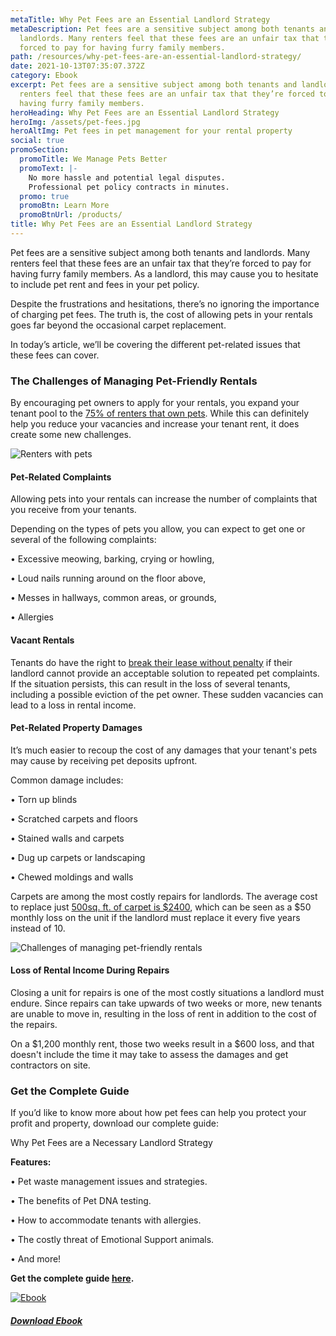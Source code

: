 ```yaml
---
metaTitle: Why Pet Fees are an Essential Landlord Strategy
metaDescription: Pet fees are a sensitive subject among both tenants and
  landlords. Many renters feel that these fees are an unfair tax that they’re
  forced to pay for having furry family members.
path: /resources/why-pet-fees-are-an-essential-landlord-strategy/
date: 2021-10-13T07:35:07.372Z
category: Ebook
excerpt: Pet fees are a sensitive subject among both tenants and landlords. Many
  renters feel that these fees are an unfair tax that they’re forced to pay for
  having furry family members.
heroHeading: Why Pet Fees are an Essential Landlord Strategy
heroImg: /assets/pet-fees.jpg
heroAltImg: Pet fees in pet management for your rental property
social: true
promoSection:
  promoTitle: We Manage Pets Better​
  promoText: |-
    No more hassle and potential legal disputes.
    Professional pet policy contracts in minutes.
  promo: true
  promoBtn: Learn More
  promoBtnUrl: /products/
title: Why Pet Fees are an Essential Landlord Strategy
---
```

Pet fees are a sensitive subject among both tenants and landlords. Many renters feel that these fees are an unfair tax that they’re forced to pay for having furry family members. As a landlord, this may cause you to hesitate to include pet rent and fees in your pet policy.

Despite the frustrations and hesitations, there’s no ignoring the importance of charging pet fees. The truth is, the cost of allowing pets in your rentals goes far beyond the occasional carpet replacement.

In today’s article, we’ll be covering the different pet-related issues that these fees can cover.

### The Challenges of Managing Pet-Friendly Rentals

By encouraging pet owners to apply for your rentals, you expand your tenant pool to the [75% of renters that own pets](</resources/the-landlords-guide-to-tenants-with-pets/﻿ ﻿>). While this can definitely help you reduce your vacancies and increase your tenant rent, it does create some new challenges.

![Renters with pets](/assets/pet-screening-for-landlords.jpg "Renters with pets")

#### Pet-Related Complaints

Allowing pets into your rentals can increase the number of complaints that you receive from your tenants.

Depending on the types of pets you allow, you can expect to get one or several of the following complaints:

• Excessive meowing, barking, crying or howling,

• Loud nails running around on the floor above,

• Messes in hallways, common areas, or grounds,

• Allergies

#### Vacant Rentals

Tenants do have the right to [break their lease without penalty](https://www.nolo.com/legal-encyclopedia/question-break-lease-noise-apartment-28219.html#:~:text=Shouting%20neighbors%20and%20barking%20dogs,rent%20due%20under%20the%20lease.) if their landlord cannot provide an acceptable solution to repeated pet complaints. If the situation persists, this can result in the loss of several tenants, including a possible eviction of the pet owner. These sudden vacancies can lead to a loss in rental income.

#### Pet-Related Property Damages 

It’s much easier to recoup the cost of any damages that your tenant's pets may cause by receiving pet deposits upfront.

Common damage includes:

• Torn up blinds

• Scratched carpets and floors

• Stained walls and carpets

• Dug up carpets or landscaping

• Chewed moldings and walls

Carpets are among the most costly repairs for landlords. The average cost to replace just [500sq. ft. of carpet is $2400](https://homeguide.com/costs/carpet-installation-cost), which can be seen as a $50 monthly loss on the unit if the landlord must replace it every five years instead of 10.

![Challenges of managing pet-friendly rentals](/assets/pet-friendly-rentals-.jpg "Challenges of Managing Pet-Friendly Rentals")

#### Loss of Rental Income During Repairs 

Closing a unit for repairs is one of the most costly situations a landlord must endure. Since repairs can take upwards of two weeks or more, new tenants are unable to move in, resulting in the loss of rent in addition to the cost of the repairs.

On a $1,200 monthly rent, those two weeks result in a $600 loss, and that doesn't include the time it may take to assess the damages and get contractors on site.

### Get the Complete Guide

If you’d like to know more about how pet fees can help you protect your profit and property, download our complete guide:

Why Pet Fees are a Necessary Landlord Strategy

**Features:**

• Pet waste management issues and strategies.

• The benefits of Pet DNA testing.

• How to accommodate tenants with allergies.

• The costly threat of Emotional Support animals.

• And more!

**Get the complete guide [here](/assets/ourpetpolicy_landlord_strategy_e-book.pdf).**[](/assets/ourpetpolicy_landlord_strategy_e-book.pdf)[](/assets/ourpetpolicy_landlord_strategy_e-book.pdf)

[![Ebook](/assets/why-pet-fees.png "Ebook")](/assets/ourpetpolicy_landlord_strategy_e-book.pdf)

###### **[Download Ebook](/assets/ourpetpolicy_landlord_strategy_e-book.pdf)**